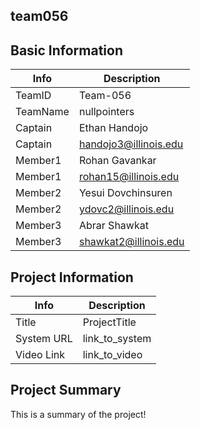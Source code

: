 **team056**
-----------
**Basic Information**
-----------
| Info    | Description |
|---------|-------------|
| TeamID  | Team-056    |
| TeamName| nullpointers|
| Captain| Ethan Handojo|
| Captain| handojo3@illinois.edu|
| Member1| Rohan Gavankar|
| Member1| rohan15@illinois.edu|
| Member2| Yesui Dovchinsuren|
| Member2| ydovc2@illinois.edu|
| Member3| Abrar Shawkat|
| Member3| shawkat2@illinois.edu|

**Project Information**
-------------
| Info | Description |
|------|-------------|
|Title|ProjectTitle|
|System URL|link_to_system|
|Video Link|link_to_video|

**Project Summary**
--------------
This is a summary of the project!


